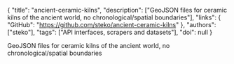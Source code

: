 {
  "title": "ancient-ceramic-kilns",
  "description": ["GeoJSON files for ceramic kilns of the ancient world, no chronological/spatial boundaries"],
  "links": {
    "GitHub": "https://github.com/steko/ancient-ceramic-kilns"
  },
  "authors": ["steko"],
  "tags": ["API interfaces, scrapers and datasets"],
  "doi": null
}

<!-- Generated by csv2md.R – do not edit by hand -->

GeoJSON files for ceramic kilns of the ancient world, no chronological/spatial boundaries